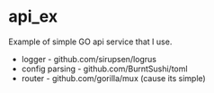 # api_ex
Example of simple GO api service that I use.

- logger - github.com/sirupsen/logrus
- config parsing - github.com/BurntSushi/toml
- router - github.com/gorilla/mux (cause its simple)
